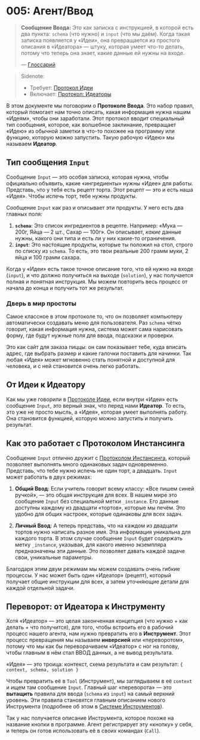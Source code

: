 # 005: Агент/Ввод

> **Сообщение Ввода:** Это как записка с инструкцией, в которой есть два пункта: `schema` (что нужно) и `input` (что мы даём). Когда такая записка появляется у «Идеи», она превращается из простого описания в «Идеатора» — штуку, которая умеет что-то делать, потому что теперь она знает, какие данные ей нужны на входе.
>
> — [Глоссарий](./000_glossary.md)

> Sidenote:
>
> - Требует: [Протокол Идеи](./101_concept_idea.md)
> - Включает: [Протокол: Идеаторы](./103_concept_ideator.md)

В этом документе мы поговорим о **Протоколе Ввода**. Это набор правил, который помогает нам точно описать, какая информация нужна нашим «Идеям», чтобы они заработали. Этот протокол вводит специальный тип сообщения, которое, как волшебное заклинание, превращает «Идею» из обычной заметки в что-то похожее на программу или функцию, которую можно запустить. Такую рабочую «Идею» мы называем **Идеатор**.

## Тип сообщения `Input`

Сообщение `Input` — это особая записка, которая нужна, чтобы официально объявить, какие «ингредиенты» нужны «Идее» для работы. Представь, что у тебя есть рецепт торта. Этот рецепт — это и есть наша «Идея». Чтобы испечь торт, тебе нужны продукты.

Сообщение `Input` как раз и описывает эти продукты. У него есть два главных поля:

1.  **`schema`**: Это список ингредиентов в рецепте. Например: «Мука — 200г, Яйца — 2 шт., Сахар — 100г». Он описывает, *какие* данные нужны, какого они типа и есть ли у них какие-то ограничения.
2.  **`input`**: Это настоящие продукты, которые ты положил на стол, строго по списку из `schema`. То есть, это твои реальные 200 грамм муки, 2 яйца и 100 грамм сахара.

Когда у «Идеи» есть такое точное описание того, что ей нужно на входе (`input`), и что должно получиться на выходе (`solution`), у нас получается полная и понятная инструкция. Мы можем повторить весь процесс от начала до конца и получить тот же результат.

### Дверь в мир простоты

Самое классное в этом протоколе то, что он позволяет компьютеру автоматически создавать меню для пользователя. Раз `schema` чётко говорит, какая информация нужна, система может сама нарисовать форму, где будут нужные поля для ввода, подсказки и проверки. 

Это как сайт для заказа пиццы: он сам показывает тебе, куда вписать адрес, где выбрать размер и какие галочки поставить для начинки. Так любая «Идея» может мгновенно стать понятной и доступной для человека, и с ней становится очень легко работать.

## От Идеи к Идеатору

Как мы уже говорили в [Протоколе Идеи](./101_concept_idea.md), если внутри «Идеи» есть сообщение `Input`, это верный знак, что перед нами **Идеатор**. То есть, это уже не просто мысль, а «Идея», которая умеет выполнять работу. Она становится функцией, которую можно запустить и получить результат.

## Как это работает с Протоколом Инстансинга

Сообщение `Input` отлично дружит с [Протоколом Инстансинга](./008_agent_instancing.md), который позволяет выполнять много одинаковых задач одновременно. Представь, что тебе нужно испечь не один торт, а двадцать. `Input` может работать в двух режимах:

1.  **Общий Ввод**: Если учитель говорит всему классу: «Все пишем синей ручкой», — это общая инструкция для всех. В нашем мире это сообщение `Input` без специальной метки `_instance`. Его данные доступны каждому из двадцати «тортов», которые мы печём. Это удобно для общих настроек, которые одинаковы для всех задач.

2.  **Личный Ввод**: А теперь представь, что на каждом из двадцати тортов нужно написать разное имя. Эта информация уникальна для каждого торта. В этом случае сообщение `Input` будет содержать метку `_instance`, указывая, для какого именно экземпляра предназначены эти данные. Это позволяет давать каждой задаче свои, уникальные параметры.

Благодаря этим двум режимам мы можем создавать очень гибкие процессы. У нас может быть один «Идеатор» (рецепт), который получает общие инструкции для всех, а затем уточняющие детали для каждой отдельной задачи.

## Переворот: от Идеатора к Инструменту

Хотя «Идеатор» — это целая законченная концепция (что нужно + как делать + что получится), для того, чтобы встроить его в рабочий процесс нашего агента, нам нужно превратить его в **Инструмент**. Этот процесс превращения мы называем **инверсией** или «переворотом», потому что мы как бы переворачиваем «Идеатор» с ног на голову, чтобы главным в нём стал ВВОД данных, а не вывод результата.

«Идея» — это троица: контекст, схема результата и сам результат:
`{ context, schema, solution }`

Чтобы превратить её в `Tool` (Инструмент), мы заглядываем в её `context` и ищем там сообщение `Input`. Главный шаг «переворота» — это **вытащить** правила для ввода (`schema` из `input`) на самый верхний уровень. Эти правила становятся главным описанием нового Инструмента (подробнее об этом в [Системе Инструментов](./002_agent_tool.md)).

Так у нас получается описание Инструмента, которое похоже на название кнопки в программе. Агент регистрирует эту «кнопку» у себя, и теперь он готов использовать её в своих командах (`Call`).